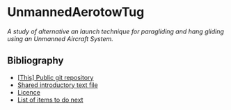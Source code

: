 # UnmannedAerotowTug

*A study of alternative an launch technique for paragliding and hang gliding using an Unmanned Aircraft System.*

## Bibliography

- [\[This\] Public git repository](https://github.com/nrbray-hackmd/UnmannedAerotowTug)
- [Shared introductory text file](https://hackmd.io/Skhl4bVnH)
- [Licence](https://github.com/nrbray-hackmd/UnmannedAerotowTug/blob/master/LICENSE.md/LICENSE.md)
- [List of items to do next](./Coordination/todo.txt/todo.txt)  
